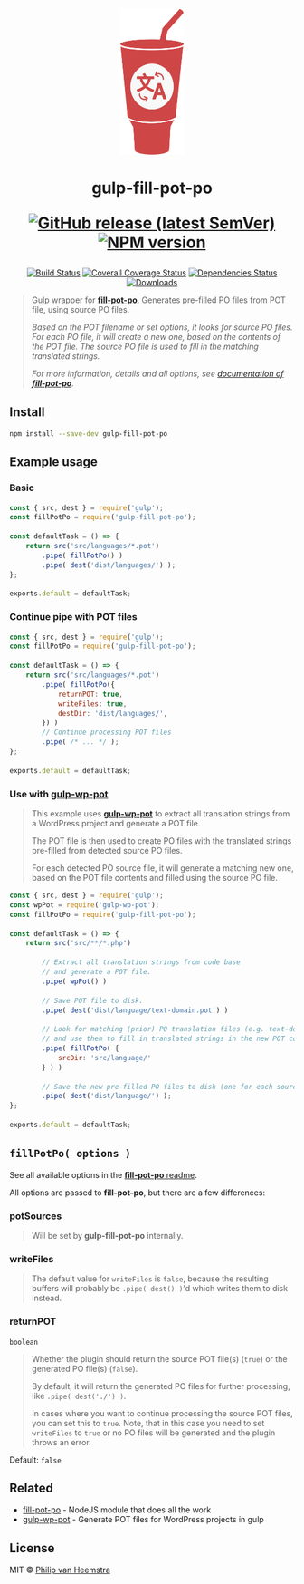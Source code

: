 <p align="center">
    <img height="257" width="114" src="https://raw.githubusercontent.com/vheemstra/gulp-fill-pot-po/main/logo.svg">
</p>

<h1 align="center">
gulp-fill-pot-po<br/>

[![GitHub release (latest SemVer)][release-image]][release-url] [![NPM version][npm-image]][npm-url]
</h1>
<div align="center">

[![Build Status][ci-image]][ci-url]
[![Coverall Coverage Status][coverage-image]][coverage-url]
[![Dependencies Status][deps-image]][deps-url]
[![Downloads][downloads-image]][npm-url]

</div>

> Gulp wrapper for [**fill-pot-po**][fpp-url]. Generates pre-filled PO files from POT file, using source PO files.
> 
> *Based on the POT filename or set options, it looks for source PO files. For each PO file, it will create a new one, based on the contents of the POT file. The source PO file is used to fill in the matching translated strings.*
> 
> *For more information, details and all options, see [documentation of **fill-pot-po**][fpp-url].*


## Install

```bash
npm install --save-dev gulp-fill-pot-po
```


## Example usage

### Basic

```js
const { src, dest } = require('gulp');
const fillPotPo = require('gulp-fill-pot-po');

const defaultTask = () => {
    return src('src/languages/*.pot')
        .pipe( fillPotPo() )
        .pipe( dest('dist/languages/') );
};

exports.default = defaultTask;
```

### Continue pipe with POT files

```js
const { src, dest } = require('gulp');
const fillPotPo = require('gulp-fill-pot-po');

const defaultTask = () => {
    return src('src/languages/*.pot')
        .pipe( fillPotPo({
            returnPOT: true,
            writeFiles: true,
            destDir: 'dist/languages/',
        }) )
        // Continue processing POT files
        .pipe( /* ... */ );
};

exports.default = defaultTask;
```

### Use with [gulp-wp-pot][gwpp-url]
> This example uses [**gulp-wp-pot**][gwpp-url] to extract all translation strings from a WordPress project and generate a POT file.
> 
> The POT file is then used to create PO files with the translated strings pre-filled from detected source PO files.
> 
> For each detected PO source file, it will generate a matching new one, based on the POT file contents and filled using the source PO file.
```js
const { src, dest } = require('gulp');
const wpPot = require('gulp-wp-pot');
const fillPotPo = require('gulp-fill-pot-po');

const defaultTask = () => {
    return src('src/**/*.php')
        
        // Extract all translation strings from code base
        // and generate a POT file.
        .pipe( wpPot() )
        
        // Save POT file to disk.
        .pipe( dest('dist/language/text-domain.pot') )
        
        // Look for matching (prior) PO translation files (e.g. text-domain-en_EN.po)
        // and use them to fill in translated strings in the new POT content.
        .pipe( fillPotPo( {
            srcDir: 'src/language/'
        } ) )
        
        // Save the new pre-filled PO files to disk (one for each source PO file).
        .pipe( dest('dist/language/') );
};

exports.default = defaultTask;
```


## `fillPotPo( options )`

See all available options in the [**fill-pot-po** readme](https://github.com/vHeemstra/fill-pot-po#options).

All options are passed to **fill-pot-po**, but there are a few differences:

### potSources
> Will be set by **gulp-fill-pot-po** internally.

### writeFiles
> The default value for `writeFiles` is `false`, because the resulting buffers will probably be `.pipe( dest() )`'d which writes them to disk instead.

### returnPOT
`boolean`
> Whether the plugin should return the source POT file(s) (`true`) or the generated PO file(s) (`false`).
> 
> By default, it will return the generated PO files for further processing, like `.pipe( dest('./') )`.
> 
> In cases where you want to continue processing the source POT files, you can set this to `true`. Note, that in this case you need to set `writeFiles` to `true` or no PO files will be generated and the plugin throws an error.

Default: `false`


## Related
- [fill-pot-po][fpp-url] - NodeJS module that does all the work
- [gulp-wp-pot][gwpp-url] - Generate POT files for WordPress projects in gulp


## License
MIT © [Philip van Heemstra](https://github.com/vHeemstra)

[fpp-url]: http://github.com/vHeemstra/fill-pot-po
[gwpp-url]: http://github.com/wp-pot/gulp-wp-pot

[release-url]: https://github.com/vHeemstra/gulp-fill-pot-po/releases
[release-image]: https://img.shields.io/github/v/release/vHeemstra/gulp-fill-pot-po?sort=semver&logo=github&logoColor=959DA5&labelColor=444D56

[ci-url]: https://github.com/vHeemstra/gulp-fill-pot-po/actions/workflows/ci_push_on_main.yml
[ci-image]: https://img.shields.io/github/actions/workflow/status/vHeemstra/gulp-fill-pot-po/ci_push_on_main.yml?branch=main&label=lint%20%26%20test&logo=github&logoColor=959DA5&labelColor=444D56
[ci-image2]: https://github.com/vHeemstra/gulp-fill-pot-po/actions/workflows/ci_push_on_main.yml/badge.svg
[ci-image3]: https://img.shields.io/static/v1?logo=github&logoColor=959DA5&label=lint%20%26%20tests&labelColor=444D56&message=passing&color=34D058
[ci-image4]: https://img.shields.io/github/workflow/status/vHeemstra/gulp-fill-pot-po/Lint%20%7C%20Test%20%7C%20Release?label=lint%20%26%20test&logo=github&logoColor=959DA5&labelColor=444D56

[coverage-url]: https://coveralls.io/github/vHeemstra/gulp-fill-pot-po?branch=main
[coverage-image]: https://img.shields.io/coveralls/github/vHeemstra/gulp-fill-pot-po?logo=coveralls&logoColor=959DA5&labelColor=444D56
[coverage-image_]: https://coveralls.io/repos/github/vHeemstra/gulp-fill-pot-po/badge.svg?branch=main

[coverage-url2]: https://codecov.io/gh/vHeemstra/gulp-fill-pot-po
[coverage-image2]: https://codecov.io/gh/vHeemstra/gulp-fill-pot-po/branch/main/graph/badge.svg?token=sZaKGStMXg

[deps-url]: https://libraries.io/npm/gulp-fill-pot-po
[deps-image]: https://img.shields.io/librariesio/release/npm/gulp-fill-pot-po?logo=libraries.io&logoColor=959DA5&labelColor=444D56
[deps-image2]: https://img.shields.io/librariesio/github/vHeemstra/gulp-fill-pot-po?logo=libraries.io&logoColor=959DA5&labelColor=444D56

[npm-url]: https://www.npmjs.com/package/gulp-fill-pot-po
[npm-image]: https://img.shields.io/npm/v/gulp-fill-pot-po.svg?color=cb0000&labelColor=444D56&logo=data:image/svg+xml;base64,PHN2ZyByb2xlPSJpbWciIHZpZXdCb3g9IjAgMCAyNCAyNCIgeG1sbnM9Imh0dHA6Ly93d3cudzMub3JnLzIwMDAvc3ZnIj48cGF0aCBmaWxsPSIjOTU5REE1IiBkPSJNMS43NjMgMEMuNzg2IDAgMCAuNzg2IDAgMS43NjN2MjAuNDc0QzAgMjMuMjE0Ljc4NiAyNCAxLjc2MyAyNGgyMC40NzRjLjk3NyAwIDEuNzYzLS43ODYgMS43NjMtMS43NjNWMS43NjNDMjQgLjc4NiAyMy4yMTQgMCAyMi4yMzcgMHpNNS4xMyA1LjMyM2wxMy44MzcuMDE5LS4wMDkgMTMuODM2aC0zLjQ2NGwuMDEtMTAuMzgyaC0zLjQ1NkwxMi4wNCAxOS4xN0g1LjExM3oiPjwvcGF0aD48L3N2Zz4=
[downloads-image]: https://img.shields.io/npm/dm/gulp-fill-pot-po.svg?labelColor=444D56&logo=data:image/svg+xml;base64,PHN2ZyByb2xlPSJpbWciIHZpZXdCb3g9IjAgMCAyNCAyNCIgeG1sbnM9Imh0dHA6Ly93d3cudzMub3JnLzIwMDAvc3ZnIj48cGF0aCBmaWxsPSIjOTU5REE1IiBkPSJNMS43NjMgMEMuNzg2IDAgMCAuNzg2IDAgMS43NjN2MjAuNDc0QzAgMjMuMjE0Ljc4NiAyNCAxLjc2MyAyNGgyMC40NzRjLjk3NyAwIDEuNzYzLS43ODYgMS43NjMtMS43NjNWMS43NjNDMjQgLjc4NiAyMy4yMTQgMCAyMi4yMzcgMHpNNS4xMyA1LjMyM2wxMy44MzcuMDE5LS4wMDkgMTMuODM2aC0zLjQ2NGwuMDEtMTAuMzgyaC0zLjQ1NkwxMi4wNCAxOS4xN0g1LjExM3oiPjwvcGF0aD48L3N2Zz4=
